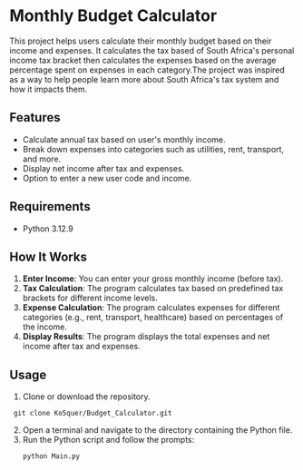 # Monthly Budget Calculator

This project helps users calculate their monthly budget based on their income and expenses. It calculates the tax based of South Africa's personal income tax bracket then calculates the expenses based on the average percentage spent on expenses in each category.The project was inspired as a way to help people learn more about South Africa's tax system and how it impacts them.

## Features

- Calculate annual tax based on user's monthly income.
- Break down expenses into categories such as utilities, rent, transport, and more.
- Display net income after tax and expenses.
- Option to enter a new user code and income.

## Requirements

- Python 3.12.9

## How It Works

1. **Enter Income**: You can enter your gross monthly income (before tax).
2. **Tax Calculation**: The program calculates tax based on predefined tax brackets for different income levels.
3. **Expense Calculation**: The program calculates expenses for different categories (e.g., rent, transport, healthcare) based on percentages of the income.
4. **Display Results**: The program displays the total expenses and net income after tax and expenses.

## Usage

1. Clone or download the repository. 
```
 git clone Ko5quer/Budget_Calculator.git
```
2. Open a terminal and navigate to the directory containing the Python file.
3. Run the Python script and follow the prompts:
   ```bash
   python Main.py
   ```

